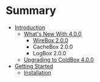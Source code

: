 # Summary

* [Introduction](README.md)
   * [What's New With 4.0.0](introduction/whats_new_with_400.md)
       * [WireBox 2.0.0](introduction/whats_new/wirebox_200.md)
       * CacheBox 2.0.0
       * LogBox 2.0.0
   * [Upgrading to ColdBox 4.0.0](introduction/upgrading_to_coldbox_400.md)
* [Getting Started](getting_started.md)
   * [Installation](getting_started/installation.md)

